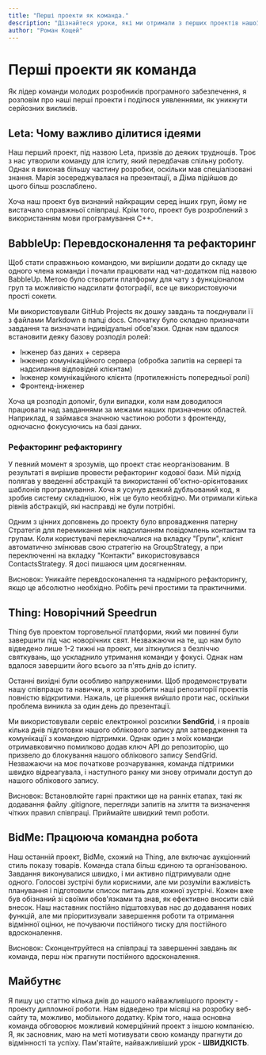 ```yaml
---
title: "Перші проекти як команда."
description: "Дізнайтеся уроки, які ми отримали з перших проектів нашої команди. Від подолання викликів до ефективної співпраці, ця стаття надає цінні уявлення розробникам програмного забезпечення про те, як досягти успіху і уникнути поширених помилок."
author: "Роман Кощей"
---
```


# Перші проекти як команда

Як лідер команди молодих розробників програмного забезпечення, я розповім про наші перші проекти і поділюся уявленнями, як уникнути серйозних викликів.

## Leta: Чому важливо ділитися ідеями

Наш перший проект, під назвою Leta, призвів до деяких труднощів. Троє з нас утворили команду для іспиту, який передбачав спільну роботу. Однак я виконав більшу частину розробки, оскільки мав спеціалізовані знання. Марія зосереджувалася на презентації, а Діма підійшов до цього більш розслаблено.

Хоча наш проект був визнаний найкращим серед інших груп, йому не вистачало справжньої співпраці. Крім того, проект був розроблений з використанням мови програмування C++.

## BabbleUp: Перевдосконалення та рефакторинг

Щоб стати справжньою командою, ми вирішили додати до складу ще одного члена команди і почали працювати над чат-додатком під назвою BabbleUp. Метою було створити платформу для чату з функціоналом груп та можливістю надсилати фотографії, все це використовуючи прості сокети.

Ми використовували GitHub Projects як дошку завдань та поєднували її з файлами Markdown в папці docs. Спочатку було складно призначати завдання та визначати індивідуальні обов'язки. Однак нам вдалося встановити деяку базову розподіл ролей:

- Інженер баз даних + сервера
- Інженер комунікаційного сервера (обробка запитів на сервері та надсилання відповідей клієнтам)
- Інженер комунікаційного клієнта (протилежність попередньої ролі)
- Фронтенд-інженер

Хоча ця розподіл допоміг, були випадки, коли нам доводилося працювати над завданнями за межами наших призначених областей. Наприклад, я займався значною частиною роботи з фронтенду, одночасно фокусуючись на базі даних.

### Рефакторинг рефакторингу

У певний момент я зрозумів, що проект стає неорганізованим. В результаті я вирішив провести рефакторинг кодової бази. Мій підхід полягав у введенні абстракцій та використанні об'єктно-орієнтованих шаблонів програмування. Хоча я усунув деякий дубльований код, я зробив систему складнішою, ніж це було необхідно. Ми отримали кілька рівнів абстракцій, які насправді не були потрібні.

Одним з цінних доповнень до проекту було впровадження патерну Стратегія для перемикання між надсиланням повідомлень контактам та групам. Коли користувачі переключалися на вкладку "Групи", клієнт автоматично змінював свою стратегію на GroupStrategy, а при переключенні на вкладку "Контакти" використовувався ContactsStrategy. Я досі пишаюся цим досягненням.

Висновок: Уникайте перевдосконалення та надмірного рефакторингу, якщо це абсолютно необхідно. Робіть речі простими та практичними.

## Thing: Новорічний Speedrun

Thing був проектом торговельної платформи, який ми повинні були завершити під час новорічних свят. Незважаючи на те, що нам було відведено лише 1-2 тижні на проект, ми зіткнулися з безліччю святкувань, що ускладнило утримання команди у фокусі. Однак нам вдалося завершити його всього за п'ять днів до іспиту.

Останні вихідні були особливо напруженими. Щоб продемонструвати нашу співпрацю та навички, я хотів зробити наші репозиторії проектів повністю відкритими. Нажаль, це рішення вийшло проти нас, оскільки проблема виникла за один день до презентації.

Ми використовували сервіс електронної розсилки **SendGrid**, і я провів кілька днів підготовки нашого облікового запису для затвердження та комунікації з командою підтримки. Однак один з моїх команди отримавковично помилково додав ключ API до репозиторію, що призвело до блокування нашого облікового запису SendGrid. Незважаючи на моє початкове розчарування, команда підтримки швидко відреагувала, і наступного ранку ми знову отримали доступ до нашого облікового запису.

Висновок: Встановлюйте гарні практики ще на ранніх етапах, такі як додавання файлу .gitignore, перегляди запитів на злиття та визначення чітких правил співпраці. Приймайте швидкий темп роботи.

## BidMe: Працююча командна робота

Наш останній проект, BidMe, схожий на Thing, але включає аукціонний стиль показу товарів. Команда стала більш єдиною та організованою. Завдання виконувалися швидко, і ми активно підтримували одне одного. Голосові зустрічі були корисними, але ми розуміли важливість планування і підготовили список питань для кожної зустрічі. Кожен вже був обізнаний зі своїми обов'язками та знав, як ефективно вносити свій внесок. Наш наставник постійно підштовхував нас до додавання нових функцій, але ми пріоритизували завершення роботи та отримання відмінної оцінки, не почуваючи постійного тиску для постійного вдосконалення.

Висновок: Сконцентруйтеся на співпраці та завершенні завдань як команда, перш ніж прагнути постійного вдосконалення.

## Майбутнє

Я пишу цю статтю кілька днів до нашого найважливішого проекту - проекту дипломної роботи. Нам відведено три місяці на розробку веб-сайту та, можливо, мобільного додатку. Крім того, наша основна команда обговорює можливий комерційний проект з іншою компанією. Я, як засновник, маю на меті мотивувати свою команду прагнути до відмінності та успіху. Пам'ятайте, найважливіший урок - **ШВИДКІСТЬ**.
